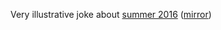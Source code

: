 Very illustrative joke about [summer 2016](http://russiansummer2016.ru)
([mirror](http://summer.fedyanin.me)) 
